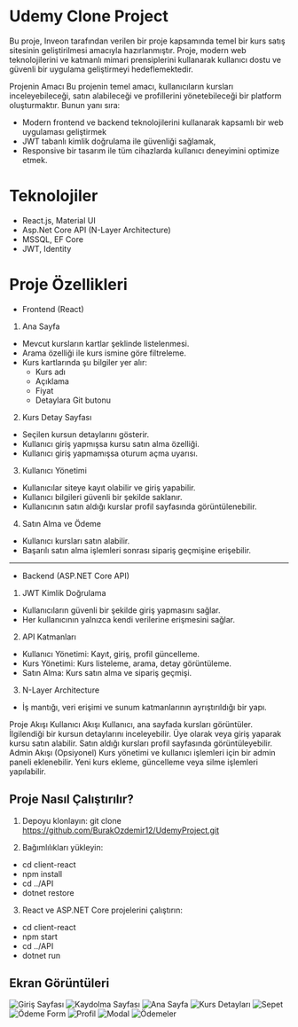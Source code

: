 
# Udemy Clone Project


Bu proje, Inveon tarafından verilen bir proje kapsamında temel bir kurs satış sitesinin geliştirilmesi amacıyla hazırlanmıştır. Proje, modern web teknolojilerini ve katmanlı mimari prensiplerini kullanarak kullanıcı dostu ve güvenli bir uygulama geliştirmeyi hedeflemektedir.

Projenin Amacı
Bu projenin temel amacı, kullanıcıların kursları inceleyebileceği, satın alabileceği ve profillerini yönetebileceği bir platform oluşturmaktır. Bunun yanı sıra:

- Modern frontend ve backend teknolojilerini kullanarak kapsamlı bir web uygulaması geliştirmek
- JWT tabanlı kimlik doğrulama ile güvenliği sağlamak,
- Responsive bir tasarım ile tüm cihazlarda kullanıcı deneyimini optimize etmek.

# Teknolojiler
- React.js, Material UI
- Asp.Net Core API (N-Layer Architecture)
- MSSQL, EF Core
- JWT, Identity

# Proje Özellikleri
- Frontend (React)
1. Ana Sayfa
- Mevcut kursların kartlar şeklinde listelenmesi.
- Arama özelliği ile kurs ismine göre filtreleme.
- Kurs kartlarında şu bilgiler yer alır:
  *  Kurs adı
  * Açıklama
  * Fiyat
  * Detaylara Git butonu
2.  Kurs Detay Sayfası
  * Seçilen kursun detaylarını gösterir.
  * Kullanıcı giriş yapmışsa kursu satın alma özelliği.
  * Kullanıcı giriş yapmamışsa oturum açma uyarısı.

3. Kullanıcı Yönetimi
  * Kullanıcılar siteye kayıt olabilir ve giriş yapabilir.
  * Kullanıcı bilgileri güvenli bir şekilde saklanır.
  * Kullanıcının satın aldığı kurslar profil sayfasında görüntülenebilir.
4. Satın Alma ve Ödeme
  * Kullanıcı kursları satın alabilir.
  * Başarılı satın alma işlemleri sonrası sipariş geçmişine erişebilir.
 ------------------------------------------------------------ 
- Backend (ASP.NET Core API)
1.  JWT Kimlik Doğrulama

* Kullanıcıların güvenli bir şekilde giriş yapmasını sağlar.
* Her kullanıcının yalnızca kendi verilerine erişmesini sağlar.
2. API Katmanları
* Kullanıcı Yönetimi: Kayıt, giriş, profil güncelleme.
* Kurs Yönetimi: Kurs listeleme, arama, detay görüntüleme.
* Satın Alma: Kurs satın alma ve sipariş geçmişi.
3. N-Layer Architecture
* İş mantığı, veri erişimi ve sunum katmanlarının ayrıştırıldığı bir yapı.

Proje Akışı
Kullanıcı Akışı
Kullanıcı, ana sayfada kursları görüntüler.
İlgilendiği bir kursun detaylarını inceleyebilir.
Üye olarak veya giriş yaparak kursu satın alabilir.
Satın aldığı kursları profil sayfasında görüntüleyebilir.
Admin Akışı (Opsiyonel)
Kurs yönetimi ve kullanıcı işlemleri için bir admin paneli eklenebilir.
Yeni kurs ekleme, güncelleme veya silme işlemleri yapılabilir.
## Proje Nasıl Çalıştırılır?

1. Depoyu klonlayın:
  git clone https://github.com/BurakOzdemir12/UdemyProject.git

2. Bağımlılıkları yükleyin:
 - cd client-react
 - npm install
 - cd ../API
 - dotnet restore

3. React ve ASP.NET Core projelerini çalıştırın:
- cd client-react
- npm start
- cd ../API
- dotnet run

## Ekran Görüntüleri

![Giriş Sayfası](./public/images/frgithub/Login.png)
![Kaydolma Sayfası](./public/images/frgithub/Register.png)
![Ana Sayfa](./public/images/frgithub/home.png)
![Kurs Detayları](./public/images/frgithub/coursedetails.png)
![Sepet](./public/images/frgithub/Cart.png)
![Ödeme Form](./public/images/frgithub/PaymentForm.png)
![Profil](./public/images/frgithub/Profile.png)
![Modal](./public/images/frgithub/updateprofile.png)
![Ödemeler](./public/images/frgithub/payments.png)

  
